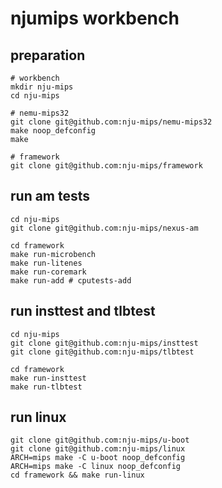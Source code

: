 # njumips workbench

## preparation
```
# workbench
mkdir nju-mips
cd nju-mips

# nemu-mips32
git clone git@github.com:nju-mips/nemu-mips32
make noop_defconfig
make

# framework
git clone git@github.com:nju-mips/framework
```

## run am tests
```
cd nju-mips
git clone git@github.com:nju-mips/nexus-am

cd framework
make run-microbench
make run-litenes
make run-coremark
make run-add # cputests-add
```

## run insttest and tlbtest
```
cd nju-mips
git clone git@github.com:nju-mips/insttest
git clone git@github.com:nju-mips/tlbtest

cd framework
make run-insttest
make run-tlbtest
```

## run linux
```
git clone git@github.com:nju-mips/u-boot
git clone git@github.com:nju-mips/linux
ARCH=mips make -C u-boot noop_defconfig
ARCH=mips make -C linux noop_defconfig
cd framework && make run-linux
```
